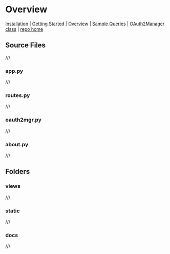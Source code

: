 # Overview

[Installation](../Installation/readme.md) | [Getting Started](../GettingStarted/readme.md) | [Overview](../Overview/readme.md) | [Sample Queries](../SampleQueries/readme.md) | [OAuth2Manager class](../OAuth2Manager/readme.md) | [repo home](https://github.com/dmahugh/bottle-msgraph)

## Source Files

///

### app.py

///

### routes.py

///

### oauth2mgr.py

///

### about.py

///

## Folders

### views

///

### static

///

### docs

///
